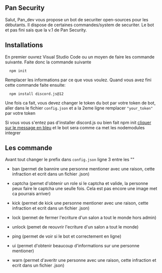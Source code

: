 
## Pan Security

Salut, Pan_dev vous propose un bot de securiter open-sources pour les débutants. Il dispose de certaines commandes/system de securiter. Le bot et pas fini sais que la v.1 de Pan Security.
    
## Installations

En premier ouvrez Visual Studio Code ou un moyen de faire les commande suivante. Faite donc la commande suivante
```http
  npm init
```
Remplacer les informations par ce que vous voulez. Quand vous avez fini cette commande faite ensuite:
```http
  npm install discord.js@12
```
Une fois ca fait, vous devez changer le token du bot par votre token de bot, aller dans le fichier `config.json` et a la 2eme ligne remplacer `"your_token"` par votre token

Si vous vous s'entez pas d'installer discord.js ou bien fait npm init [cliquer sur le message en bleu](https://verso-heberg.fr/pan/pansecurity.rar) et le bot sera comme ca met les nodemodules integrer
## Les commande
Avant tout changer le prefix dans `config.json` ligne 3 entre les ""

- ban (permet de bannire une personne mentioner avec une raison, cette infraction et ecrit dans un fichier .json)

- captcha (pemet d'obtenir un role si le captcha et valide, la personne peux faire le captcha une seulle fois. Cela est pas encore une image met ca pourrais arriver)

- kick (permet de kick une personne mentioner avec une raison, cette infraction et ecrit dans un fichier .json)

- lock (permet de fermer l'ecriture d'un salon a tout le monde hors admin)

- unlock (pemet de reouvrir l'ecriture d'un salon a tout le monde)

- ping (permet de voir si le bot et correctement en ligne)

- ui (permet d'obtenir beaucoup d'informations sur une personne mentioner)

- warn (permet d'averitr une personne avec une raison, cette infraction et ecrit dans un fichier .json)
